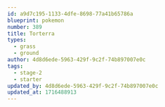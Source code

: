 ```yaml
---
id: a9d7c195-1133-4dfe-8698-77a41b65786a
blueprint: pokemon
number: 389
title: Torterra
types:
  - grass
  - ground
author: 4d8d6ede-5963-429f-9c2f-74b897007e0c
tags:
  - stage-2
  - starter
updated_by: 4d8d6ede-5963-429f-9c2f-74b897007e0c
updated_at: 1716488913
---
```

